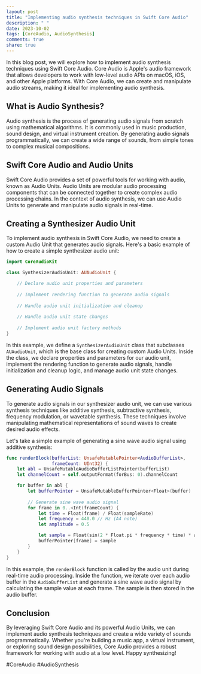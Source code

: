 ```yaml
---
layout: post
title: "Implementing audio synthesis techniques in Swift Core Audio"
description: " "
date: 2023-10-02
tags: [CoreAudio, AudioSynthesis]
comments: true
share: true
---
```


In this blog post, we will explore how to implement audio synthesis techniques using Swift Core Audio. Core Audio is Apple's audio framework that allows developers to work with low-level audio APIs on macOS, iOS, and other Apple platforms. With Core Audio, we can create and manipulate audio streams, making it ideal for implementing audio synthesis.

## What is Audio Synthesis?

Audio synthesis is the process of generating audio signals from scratch using mathematical algorithms. It is commonly used in music production, sound design, and virtual instrument creation. By generating audio signals programmatically, we can create a wide range of sounds, from simple tones to complex musical compositions.

## Swift Core Audio and Audio Units

Swift Core Audio provides a set of powerful tools for working with audio, known as Audio Units. Audio Units are modular audio processing components that can be connected together to create complex audio processing chains. In the context of audio synthesis, we can use Audio Units to generate and manipulate audio signals in real-time.

## Creating a Synthesizer Audio Unit

To implement audio synthesis in Swift Core Audio, we need to create a custom Audio Unit that generates audio signals. Here's a basic example of how to create a simple synthesizer audio unit:

```swift
import CoreAudioKit

class SynthesizerAudioUnit: AUAudioUnit {

    // Declare audio unit properties and parameters
    
    // Implement rendering function to generate audio signals
    
    // Handle audio unit initialization and cleanup
    
    // Handle audio unit state changes
    
    // Implement audio unit factory methods
}
```

In this example, we define a `SynthesizerAudioUnit` class that subclasses `AUAudioUnit`, which is the base class for creating custom Audio Units. Inside the class, we declare properties and parameters for our audio unit, implement the rendering function to generate audio signals, handle initialization and cleanup logic, and manage audio unit state changes.

## Generating Audio Signals

To generate audio signals in our synthesizer audio unit, we can use various synthesis techniques like additive synthesis, subtractive synthesis, frequency modulation, or wavetable synthesis. These techniques involve manipulating mathematical representations of sound waves to create desired audio effects.

Let's take a simple example of generating a sine wave audio signal using additive synthesis:

```swift
func renderBlock(bufferList: UnsafeMutablePointer<AudioBufferList>,
                 frameCount: UInt32) {
    let abl = UnsafeMutableAudioBufferListPointer(bufferList)
    let channelCount = self.outputFormat(forBus: 0).channelCount

    for buffer in abl {
        let bufferPointer = UnsafeMutableBufferPointer<Float>(buffer)
        
        // Generate sine wave audio signal
        for frame in 0..<Int(frameCount) {
            let time = Float(frame) / Float(sampleRate)
            let frequency = 440.0 // Hz (A4 note)
            let amplitude = 0.5

            let sample = Float(sin(2 * Float.pi * frequency * time) * amplitude)
            bufferPointer[frame] = sample
        }
    }
}
```

In this example, the `renderBlock` function is called by the audio unit during real-time audio processing. Inside the function, we iterate over each audio buffer in the `AudioBufferList` and generate a sine wave audio signal by calculating the sample value at each frame. The sample is then stored in the audio buffer.

## Conclusion

By leveraging Swift Core Audio and its powerful Audio Units, we can implement audio synthesis techniques and create a wide variety of sounds programmatically. Whether you're building a music app, a virtual instrument, or exploring sound design possibilities, Core Audio provides a robust framework for working with audio at a low level. Happy synthesizing!

\#CoreAudio #AudioSynthesis